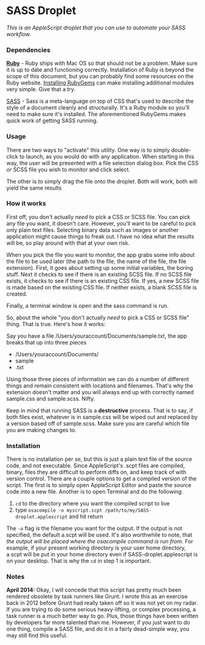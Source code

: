 SASS Droplet
============

_This is an AppleScript droplet that you can use to automate your SASS workflow._



### Dependencies
**[Ruby](http://www.ruby-lang.org/)** - Ruby ships with Mac OS so that should not be a problem. Make sure it is up to date and functioning correctly. Installation of Ruby is beyond the scope of this document, but you can probably find some resources on the Ruby website. [Installing RubyGems](http://docs.rubygems.org/read/chapter/3) can make installing additional modules very simple. Give that a try.

[SASS](http://sass-lang.com/tutorial.html) - Sass is a meta-language on top of CSS that's used to describe the style of a document cleanly and structurally. It's a Ruby module so you'll need to make sure it's installed. The aforementioned RubyGems makes quick work of getting SASS running.



### Usage

There are two ways to "activate" this utility. One way is to simply double-click to launch, as you would do with any application. When starting in this way, the user will be presented with a file selection dialog box. Pick the CSS *or* SCSS file you wish to monitor and click select.

The other is to simply drag the file onto the droplet. Both will work, both will yield the same results



### How it works

First off, you don't actually *need* to pick a CSS or SCSS file. You can pick any file you want, it doesn't care. However, you'll want to be careful to pick only plain text files. Selecting binary data such as images or another application might cause things to freak out. I have no idea what the results will be, so play around with that at your own risk.

When you pick the file you want to monitor, the app grabs some info about the file to be used later (the path to the file, the name of the file, the file extension). First, it goes about setting up some initial variables, the boring stuff. Next it checks to see if there is an existing SCSS file. If no SCSS file exists, it checks to see if there is an existing CSS file. If yes, a new SCSS file is made based on the existing CSS file. If neither exists, a blank SCSS file is created.

Finally, a terminal window is open and the sass command is run.

So, about the whole "you don't actually *need* to pick a CSS or SCSS file" thing. That is true. Here's how it works:

Say you have a file /Users/youraccount/Documents/sample.txt, the app breaks that up into three pieces

* /Users/youraccount/Documents/
* sample
* .txt

Using those three pieces of information we can do a number of different things and remain consistent with locations and filenames. That's why the extension doesn't matter and you will always end up with correctly named sample.css and sample.scss. Nifty.

Keep in mind that running SASS is a __destructive__ process. That is to say, if both files exist, whatever is in sample.css will be wiped out and replaced by a version based off of sample.scss. Make sure you are careful which file you are making changes to.



### Installation

There is no installation per se, but this is just a plain text file of the source code, and not executable. Since AppleScript's .scpt files are compiled, binary, files they are difficult to perform diffs on, and keep track of with version control. There are a couple options to get a compiled version of the script. The first is to simply open AppleScript Editor and paste the source code into a new file. Another is to open Terminal and do the following:

1. `cd` to the directory where you want the compiled script to live
2. type `osacompile -o myscript.scpt /path/to/my/SASS-droplet.applescript` and hit return

The `-o` flag is the filename you want for the output. If the output is not specified, the default a.scpt will be used. It's also worthwhile to note, that *the output will be placed where the osacompile command is run from*. For example, if your present working directory is your user home directory, a.scpt will be put in your home directory even if SASS-droplet.applescript is on your desktop. That is why the `cd` in step 1 is important.



### Notes

__April 2014:__ Okay, I will concede that this script has pretty much been rendered obsolete by task runners like Grunt. I wrote this as an exercise back in 2012 before Grunt had really taken off so it was not yet on my radar. If you are trying to do some serious heavy-lifting, or complex processing, a task runner is a much better way to go. Plus, those things have been written by developers far more talented than me. However, if you just want to do one thing, compile a SASS file, and do it in a fairly dead-simple way, you may still find this useful.